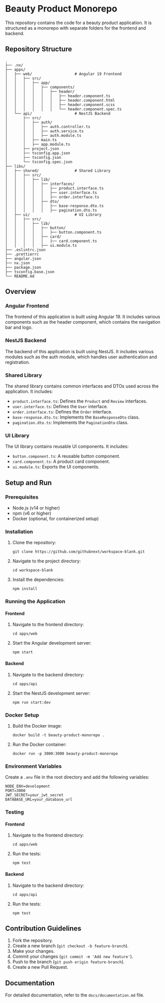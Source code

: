 # Beauty Product Monorepo

This repository contains the code for a beauty product application. It is structured as a monorepo with separate folders for the frontend and backend.

## Repository Structure

```
.
├── .nx/
├── apps/
│   ├── web/                   # Angular 19 Frontend
│   │   ├── src/
│   │   │   ├── app/
│   │   │   │   ├── components/
│   │   │   │   │   ├── header/
│   │   │   │   │   │   ├── header.component.ts
│   │   │   │   │   │   ├── header.component.html
│   │   │   │   │   │   ├── header.component.scss
│   │   │   │   │   │   └── header.component.spec.ts
│   └── api/                   # NestJS Backend
│       ├── src/
│       │   ├── auth/
│       │   │   ├── auth.controller.ts
│       │   │   ├── auth.service.ts
│       │   │   ├── auth.module.ts
│       │   ├── main.ts
│       │   ├── app.module.ts
│       ├── project.json
│       ├── tsconfig.app.json
│       ├── tsconfig.json
│       └── tsconfig.spec.json
├── libs/
│   ├── shared/                # Shared Library
│   │   ├── src/
│   │   │   ├── lib/
│   │   │   │   ├── interfaces/
│   │   │   │   │   ├── product.interface.ts
│   │   │   │   │   ├── user.interface.ts
│   │   │   │   │   ├── order.interface.ts
│   │   │   │   ├── dto/
│   │   │   │   │   ├── base-response.dto.ts
│   │   │   │   │   ├── pagination.dto.ts
│   ├── ui/                    # UI Library
│   │   ├── src/
│   │   │   ├── lib/
│   │   │   │   ├── button/
│   │   │   │   │   ├── button.component.ts
│   │   │   │   ├── card/
│   │   │   │   │   ├── card.component.ts
│   │   │   │   ├── ui.module.ts
├── .eslintrc.json
├── .prettierrc
├── angular.json
├── nx.json
├── package.json
├── tsconfig.base.json
└── README.md
```

## Overview

### Angular Frontend

The frontend of this application is built using Angular 19. It includes various components such as the header component, which contains the navigation bar and logo.

### NestJS Backend

The backend of this application is built using NestJS. It includes various modules such as the auth module, which handles user authentication and registration.

### Shared Library

The shared library contains common interfaces and DTOs used across the application. It includes:

- `product.interface.ts`: Defines the `Product` and `Review` interfaces.
- `user.interface.ts`: Defines the `User` interface.
- `order.interface.ts`: Defines the `Order` interface.
- `base-response.dto.ts`: Implements the `BaseResponseDto` class.
- `pagination.dto.ts`: Implements the `PaginationDto` class.

### UI Library

The UI library contains reusable UI components. It includes:

- `button.component.ts`: A reusable button component.
- `card.component.ts`: A product card component.
- `ui.module.ts`: Exports the UI components.

## Setup and Run

### Prerequisites

- Node.js (v14 or higher)
- npm (v6 or higher)
- Docker (optional, for containerized setup)

### Installation

1. Clone the repository:
   ```
   git clone https://github.com/githubnext/workspace-blank.git
   ```
2. Navigate to the project directory:
   ```
   cd workspace-blank
   ```
3. Install the dependencies:
   ```
   npm install
   ```

### Running the Application

#### Frontend

1. Navigate to the frontend directory:
   ```
   cd apps/web
   ```
2. Start the Angular development server:
   ```
   npm start
   ```

#### Backend

1. Navigate to the backend directory:
   ```
   cd apps/api
   ```
2. Start the NestJS development server:
   ```
   npm run start:dev
   ```

### Docker Setup

1. Build the Docker image:
   ```
   docker build -t beauty-product-monorepo .
   ```
2. Run the Docker container:
   ```
   docker run -p 3000:3000 beauty-product-monorepo
   ```

### Environment Variables

Create a `.env` file in the root directory and add the following variables:

```
NODE_ENV=development
PORT=3000
JWT_SECRET=your_jwt_secret
DATABASE_URL=your_database_url
```

### Testing

#### Frontend

1. Navigate to the frontend directory:
   ```
   cd apps/web
   ```
2. Run the tests:
   ```
   npm test
   ```

#### Backend

1. Navigate to the backend directory:
   ```
   cd apps/api
   ```
2. Run the tests:
   ```
   npm test
   ```

## Contribution Guidelines

1. Fork the repository.
2. Create a new branch (`git checkout -b feature-branch`).
3. Make your changes.
4. Commit your changes (`git commit -m 'Add new feature'`).
5. Push to the branch (`git push origin feature-branch`).
6. Create a new Pull Request.

## Documentation

For detailed documentation, refer to the `docs/documentation.md` file.
